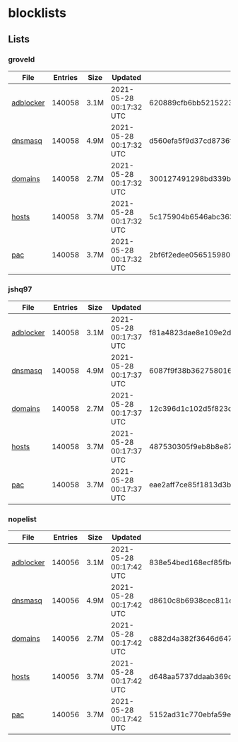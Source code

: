 # blocklists

## Lists

### groveld

|File|Entries|Size|Updated|Hash|
|-|-|-|-|-|
|[adblocker](https://raw.githubusercontent.com/groveld/blocklists/lists/groveld/adblocker.txt)|140058|3.1M|2021-05-28 00:17:32 UTC|620889cfb6bb52152230d5f4884fc349fa04a1c9597af38ff937cf8a7265435c|
|[dnsmasq](https://raw.githubusercontent.com/groveld/blocklists/lists/groveld/dnsmasq.txt)|140058|4.9M|2021-05-28 00:17:32 UTC|d560efa5f9d37cd8736f41592539d092b94ca836814f38075628a0ffef2e8d67|
|[domains](https://raw.githubusercontent.com/groveld/blocklists/lists/groveld/domains.txt)|140058|2.7M|2021-05-28 00:17:32 UTC|300127491298bd339b2ca9cc859e34da1924652e1c7a1a88a6f221f12de7d8ff|
|[hosts](https://raw.githubusercontent.com/groveld/blocklists/lists/groveld/hosts.txt)|140058|3.7M|2021-05-28 00:17:32 UTC|5c175904b6546abc363e3a8edccbc5289d3394db7a0b300010c604592853a0cd|
|[pac](https://raw.githubusercontent.com/groveld/blocklists/lists/groveld/pac.txt)|140058|3.7M|2021-05-28 00:17:32 UTC|2bf6f2edee05651598002615b0a60297da3a94cb75e2dfb6f7a782324ae4a037|

### jshq97

|File|Entries|Size|Updated|Hash|
|-|-|-|-|-|
|[adblocker](https://raw.githubusercontent.com/groveld/blocklists/lists/jshq97/adblocker.txt)|140058|3.1M|2021-05-28 00:17:37 UTC|f81a4823dae8e109e2d6dbcad1494098a77adc120b0d2c5c1149f056cca1b607|
|[dnsmasq](https://raw.githubusercontent.com/groveld/blocklists/lists/jshq97/dnsmasq.txt)|140058|4.9M|2021-05-28 00:17:37 UTC|6087f9f38b3627580168fd07ae5c21520e39212cbda63fdea735f9f7ddf240be|
|[domains](https://raw.githubusercontent.com/groveld/blocklists/lists/jshq97/domains.txt)|140058|2.7M|2021-05-28 00:17:37 UTC|12c396d1c102d5f823df6350f3a1b17386be3698a0acd6a7634ac4470936674d|
|[hosts](https://raw.githubusercontent.com/groveld/blocklists/lists/jshq97/hosts.txt)|140058|3.7M|2021-05-28 00:17:37 UTC|487530305f9eb8b8e87f4c3de5e908cf8e0e333afeaa1d14183410f75f0e498a|
|[pac](https://raw.githubusercontent.com/groveld/blocklists/lists/jshq97/pac.txt)|140058|3.7M|2021-05-28 00:17:37 UTC|eae2aff7ce85f1813d3be6a02b60986e17a9f5a2f18f86c2141459fc6d924301|

### nopelist

|File|Entries|Size|Updated|Hash|
|-|-|-|-|-|
|[adblocker](https://raw.githubusercontent.com/groveld/blocklists/lists/nopelist/adblocker.txt)|140056|3.1M|2021-05-28 00:17:42 UTC|838e54bed168ecf85fbe173499a36dc6bca4a2b299e0e2c89213cda1f2035559|
|[dnsmasq](https://raw.githubusercontent.com/groveld/blocklists/lists/nopelist/dnsmasq.txt)|140056|4.9M|2021-05-28 00:17:42 UTC|d8610c8b6938cec811e18b76ab504d848a33a7733ef6eb521a4d0a694826faae|
|[domains](https://raw.githubusercontent.com/groveld/blocklists/lists/nopelist/domains.txt)|140056|2.7M|2021-05-28 00:17:42 UTC|c882d4a382f3646d64791dad86879d8a058c906f8955b9db661b0ee883f94d42|
|[hosts](https://raw.githubusercontent.com/groveld/blocklists/lists/nopelist/hosts.txt)|140056|3.7M|2021-05-28 00:17:42 UTC|d648aa5737ddaab369c50d62d7bbbd237395c54111fdb4079fc294c76a7c24bb|
|[pac](https://raw.githubusercontent.com/groveld/blocklists/lists/nopelist/pac.txt)|140056|3.7M|2021-05-28 00:17:42 UTC|5152ad31c770ebfa59e184a2589e92be4a90ffddc87b10ed5046ec1d92349247|

